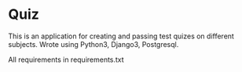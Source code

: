 # Quiz
This is an application for creating and passing test quizes on different subjects. Wrote using Python3, Django3, Postgresql.

All requirements in requirements.txt
